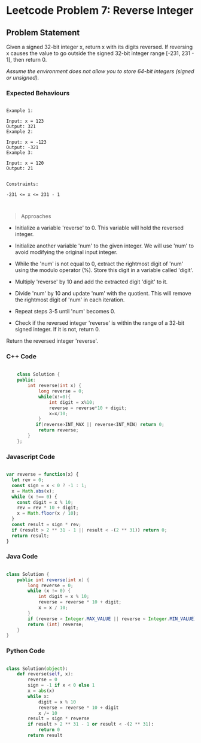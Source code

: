 # Leetcode Problem 7: Reverse Integer

## Problem Statement

Given a signed 32-bit integer x, return x with its digits reversed. If reversing x causes the value to go outside the signed 32-bit integer range [-231, 231 - 1], then return 0.

*Assume the environment does not allow you to store 64-bit integers (signed or unsigned).*

### Expected Behaviours

```plaintext

Example 1:

Input: x = 123
Output: 321
Example 2:

Input: x = -123
Output: -321
Example 3:

Input: x = 120
Output: 21
 

Constraints:

-231 <= x <= 231 - 1

 
```

> Approaches

- Initialize a variable 'reverse' to 0. This variable will hold the reversed integer.

- Initialize another variable 'num' to the given integer. We will use 'num' to avoid modifying the original input integer.

- While the 'num' is not equal to 0, extract the rightmost digit of 'num' using the modulo operator (%). Store this digit in a variable called 'digit'.

- Multiply 'reverse' by 10 and add the extracted digit 'digit' to it.

- Divide 'num' by 10 and update 'num' with the quotient. This will remove the rightmost digit of 'num' in each iteration.

- Repeat steps 3-5 until 'num' becomes 0.

- Check if the reversed integer 'reverse' is within the range of a 32-bit signed integer. If it is not, return 0.

Return the reversed integer 'reverse'.

### C++ Code
    
```C++
    
    class Solution {
    public:
        int reverse(int x) {
            long reverse = 0;
            while(x!=0){
                int digit = x%10;
                reverse = reverse*10 + digit;
                x=x/10;
            }
           if(reverse>INT_MAX || reverse<INT_MIN) return 0;
            return reverse;
        }
    };
```

### Javascript Code

```javascript

var reverse = function(x) {
  let rev = 0;
  const sign = x < 0 ? -1 : 1;
  x = Math.abs(x);
  while (x !== 0) {
    const digit = x % 10;
    rev = rev * 10 + digit;
    x = Math.floor(x / 10);
  }
  const result = sign * rev;
  if (result > 2 ** 31 - 1 || result < -(2 ** 31)) return 0;
  return result;
}

```

### Java Code

```java

class Solution {
    public int reverse(int x) {
        long reverse = 0;
        while (x != 0) {
            int digit = x % 10;
            reverse = reverse * 10 + digit;
            x = x / 10;
        }
        if (reverse > Integer.MAX_VALUE || reverse < Integer.MIN_VALUE) return 0;
        return (int) reverse;
    }
}


```
### Python Code

```python

class Solution(object):
    def reverse(self, x):
        reverse = 0
        sign = -1 if x < 0 else 1
        x = abs(x)
        while x:
            digit = x % 10
            reverse = reverse * 10 + digit
            x /= 10
        result = sign * reverse
        if result > 2 ** 31 - 1 or result < -(2 ** 31):
            return 0
        return result

```